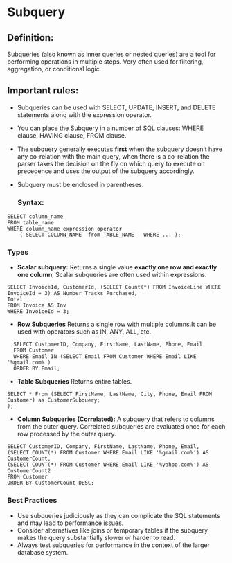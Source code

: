 # Subquery

## Definition:  
Subqueries (also known as inner queries or nested queries) are a tool for performing operations in multiple steps. Very often used for filtering, aggregation, or conditional logic.
## Important rules:

- Subqueries can be used with SELECT, UPDATE, INSERT, and DELETE statements along with the expression operator.
- You can place the Subquery in a number of SQL clauses: WHERE clause, HAVING clause, FROM clause.
- The subquery generally executes <b>first</b> when the subquery doesn’t have any co-relation with the main query, when there is a co-relation the parser takes the decision on the fly on which query to execute on precedence and uses the output of the subquery accordingly.
- Subquery must be enclosed in parentheses.

  ### Syntax:
```
SELECT column_name
FROM table_name
WHERE column_name expression operator 
    ( SELECT COLUMN_NAME  from TABLE_NAME   WHERE ... );
```
  
### Types

- <b>Scalar subquery:</b> Returns a single value <b>exactly one row and exactly one column</b>, Scalar subqueries are often used within expressions.
```
SELECT InvoiceId, CustomerId, (SELECT Count(*) FROM InvoiceLine WHERE InvoiceId = 3) AS Number_Tracks_Purchased,
Total
FROM Invoice AS Inv
WHERE InvoiceId = 3;
```
- <b>Row Subqueries</b> Returns a single row with multiple columns.It can be used with operators such as IN, ANY, ALL, etc.

```
  SELECT CustomerID, Company, FirstName, LastName, Phone, Email
  FROM Customer
  WHERE Email IN (SELECT Email FROM Customer WHERE Email LIKE '%gmail.com%')
  ORDER BY Email;
```

- <b>Table Subqueries</b> Returns entire tables.

```
SELECT * From (SELECT FirstName, LastName, City, Phone, Email FROM Customer) as CustomerSubquery;
);

```

- <b>Column Subqueries (Correlated):</b> A subquery that refers to columns from the outer query. Correlated subqueries are evaluated once for each row processed by the outer query.

```
SELECT CustomerID, Company, FirstName, LastName, Phone, Email,
(SELECT COUNT(*) FROM Customer WHERE Email LIKE '%gmail.com%') AS CustomerCount,
(SELECT COUNT(*) FROM Customer WHERE Email LIKE '%yahoo.com%') AS CustomerCount2
FROM Customer
ORDER BY CustomerCount DESC;

```
  

  


### Best Practices

- Use subqueries judiciously as they can complicate the SQL statements and may lead to performance issues.
- Consider alternatives like joins or temporary tables if the subquery makes the query substantially slower or harder to read.
- Always test subqueries for performance in the context of the larger database system.
